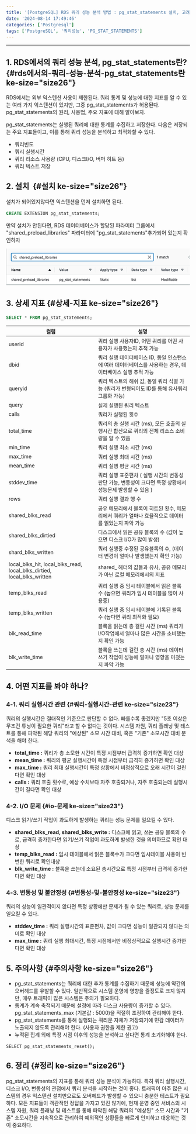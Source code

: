 ```yaml
---
title: '[PostgreSQL] RDS 쿼리 성능 분석 방법 : pg_stat_statements 설치, 고려사항 및 주요 지표'
date: '2024-08-14 17:49:46'
categories: ['Postgresql']
tags: ['PostgreSQL', '쿼리성능', 'PG_STAT_STATEMENTS']
---
```


------------------------------------------------------------------------

## 1. RDS에서의 쿼리 성능 분석, pg_stat_statements란? {#rds에서의-쿼리-성능-분석-pg_stat_statements란 ke-size="size26"}

RDS에서는 외부 익스텐션 사용이 제한된다. 쿼리 통계 및 성능에 대한 지표를 알 수 있는 여러 가지 익스텐션이 있지만, 그중 pg_stat_statements가 허용된다. pg_stat_statements의 원리, 사용법, 주요 지표에 대해 알아보자.
 

pg_stat_statements는 실행된 쿼리에 대한 통계를 수집하고 저장한다. 다음은 저장되는 주요 지표들이고, 이를 통해 쿼리 성능을 분석하고 최적화할 수 있다. 

-   쿼리빈도
-   쿼리 실행시간
-   쿼리 리소스 사용량 (CPU, 디스크I/O, 버퍼 히트 등)
-   쿼리 텍스트 저장

## 2. 설치  {#설치 ke-size="size26"}

설치가 되어있지않다면 익스텐션을 먼저 설치하면 된다.

``` {.sql ke-language="sql" ke-type="codeblock"}
CREATE EXTENSION pg_stat_statements;
```

만약 설치가 안된다면, RDS 데이터베이스가 할당된 파라미터 그룹에서 \"shared_preload_libraries\" 파라미터에 \"pg_stat_statements\"추가되어 있는지 확인하자

![](/images/posts/94/스크린샷%202024-08-14%20오후%204.44.51.png)

## 3. 상세 지표 {#상세-지표 ke-size="size26"}

``` {.sql ke-language="sql" ke-type="codeblock"}
SELECT * FROM pg_stat_statements;
```

| 컬럼 | 설명 |
| --- | --- |
| userid | 쿼리 실행 사용자ID, 어떤 쿼리를 어떤 사용자가 사용했는지 추적 가능 |
| dbid | 쿼리 실행 데이터베이스 ID, 동일 인스턴스 에 여러 데이터베이스를 사용하는 경우, 데이터베이스 실행 추적 가능 |
| queryid | 쿼리 텍스트의 해쉬 값, 동일 쿼리 식별 가능 (쿼리가 변형되어도 ID를 통해 유사쿼리 그룹화 가능) |
| query | 실제 실행된 쿼리 텍스트 |
| calls | 쿼리가 실행된 횟수 |
| total\_time | 쿼리의 총 실행 시간 (ms), 모든 호출의 실행시간 합산으로 쿼리의 전체 리소스 소비량을 알 수 있음 |
| min\_time | 쿼리 실행 최소 시간 (ms) |
| max\_time | 쿼리 실행 최대 시간 (ms) |
| mean\_time | 쿼리 실행 평균 시간 (ms) |
| stddev\_time | 쿼리 실행 표준편차 ( 실행 시간의 변동성 판단 가능, 변동성이 크다면 특정 상황에서 성능문제 발생할 수 있음 ) |
| rows | 쿼리 실행 결과 행 수 |
| shared\_blks\_read | 공유 메모리에서 블록이 히트된 횟수, 메모리에서 쿼리가 얼마나 효율적으로 데이터를 읽었는지 파악 가능 |
| shared\_blks\_dirtied | 디스크에서 읽은 공유 블록의 수 (값이 높으면 디스크 I/O가 많이 발생) |
| shard\_blks\_written | 쿼리 실행중 수정된 공유블록의 수, (데이터 변경이 얼마나 발생했는지 확인 가능) |
| local\_blks\_hit, local\_blks\_read, local\_blks\_dirtied, local\_blks\_written | shared\_ 헤더의 값들과 유사, 공유 메모리가 아닌 로컬 메모리에서의 지표 |
| temp\_blks\_read | 쿼리 실행 중 임시 테이블에서 읽은 블록 수 (높으면 쿼리가 임시 테이블을 많이 사용중) |
| temp\_blks\_written | 쿼리 실행 중 임시 테이블에 기록된 블록 수 (높다면 쿼리 최적화 필요) |
| blk\_read\_time | 블록을 읽는데 총 걸린 시간 (ms) 쿼리가 I/O작업에서 얼마나 많은 시간을 소비했는지 확인 가능 |
| blk\_write\_time | 블록을 쓰는데 걸린 총 시간 (ms) 데이터 쓰기 작업이 성능에 얼마나 영향을 미쳤는지 파악 가능 |

## 4. 어떤 지표를 봐야 하나?

### 4-1. 쿼리 실행시간 관련 {#쿼리-실행시간-관련 ke-size="size23"}

쿼리의 실행시간은 절대적인 기준으로 판단할 수 없다. 빠를수록 좋겠지만 \"5초 이상은 무조건 튜닝이 필요한 쿼리\"라고 할 수 없다는 것이다. 시스템 자원, 쿼리 플래닝 및 테스트를 통해 파악된 해당 쿼리의 \"예상된\" 소모 시간 대비, 혹은 \"기존\" 소모시간 대비 분석을 해야 한다.

-   **total_time :** 쿼리가 총 소모한 시간이 특정 시점부터 급격히 증가하면 확인 대상
-   **mean_time :** 쿼리의 평균 실행시간이 특정 시점부터 급격히 증가하면 확인 대상
-   **max_time :** 쿼리 최대 실행시간이 특정 상황에서 비정상적으로 오래 시간이 걸린다면 확인 대상
-   **calls :** 쿼리 호출 횟수로, 예상 수치보다 자주 호출되거나, 자주 호출되는데 실행시간이 길다면 확인 대상

### 4-2. I/O 문제 {#io-문제 ke-size="size23"}

디스크 읽기/쓰기 작업이 과도하게 발생하는 쿼리는 성능 문제를 일으킬 수 있다.

-   **shared_blks_read, shared_blks_write :** 디스크에 읽고, 쓰는 공유 블록의 수로, 급격히 증가한다면 읽기/쓰기 작업이 과도하게 발생한 것을 의미하므로 확인 대상
-   **temp_blks_read :** 임시 테이블에서 읽은 블록수가 크다면 임시테이블 사용이 빈번한 쿼리로 확인대상
-   **blk_write_time :** 블록을 쓰는데 소요된 총시간으로 특정 시점부터 급격히 증가한다면 확인 대상

### 4-3. 변동성 및 불안정성 {#변동성-및-불안정성 ke-size="size23"}

쿼리의 성능이 일관적이지 않다면 특정 상황에만 문제가 될 수 있는 쿼리로, 성능 문제를 일으킬 수 있다.

-   **stddev_time :** 쿼리 실행시간의 표준편차, 값이 크다면 성능이 일관되지 않다는 의미로 확인 대상
-   **max_time :** 쿼리 실행 최대시간, 특정 시점에서만 비정상적으로 실행시간 증가한다면 확인 대상

## 5. 주의사항 {#주의사항 ke-size="size26"}

-   pg_stat_statements는 쿼리에 대한 추가 통계를 수집하기 때문에 성능에 약간의 오버헤드를 유발할 수 있다. 일반적으로 시스템 운영에 영향을 줄정도로 크지 않지만, 매우 트래픽이 많은 시스템은 주의가 필요하다.
-   통계가 계속 축적되기 때문에 설정에 따라 디스크 사용량이 증가할 수 있다. pg_stat_statements_max (기본값 : 5000)을 적절히 조정하여 관리해야 한다.
-   pg_stat_statements를 통해 실행되는 쿼리문 자체가 저장되기에 민감 데이터가 노출되지 않도록 관리해야 한다. (사용자 권한을 제한 권고)
-   누적된 집계 외에 특정 시점 이후의 성능을 분석하고 싶다면 통계 초기화해야 한다.

``` {.pgsql style="background-color: #f8f8f8; color: #383a42;" ke-type="codeblock" ke-language="sql"}
SELECT pg_stat_statements_reset();
```

## 6. 정리 {#정리 ke-size="size26"}

pg_stat_statements의 지표를 통해 쿼리 성능 분석이 가능하다. 특히 쿼리 실행시간, 디스크 I/O, 변동성의 관점에서 쿼리 분석을 시작하는 것이 좋다. 트래픽이 아주 많은 시스템의 경우 익스텐션 설치만으로도 오버헤드가 발생할 수 있으니 충분한 테스트가 필요하다. 모든 지표들이 객관적인 정답을 가지고 있진 않기에, 현재 운영 중인 서비스의 시스템 자원, 쿼리 플래닝 및 테스트를 통해 파악된 해당 쿼리의 \"예상된\" 소모 시간과 \"기존\" 소모시간을 지속적으로 관리하여 예외적인 상황들을 빠르게 인지하고 대응하는 것이 중요하다.
